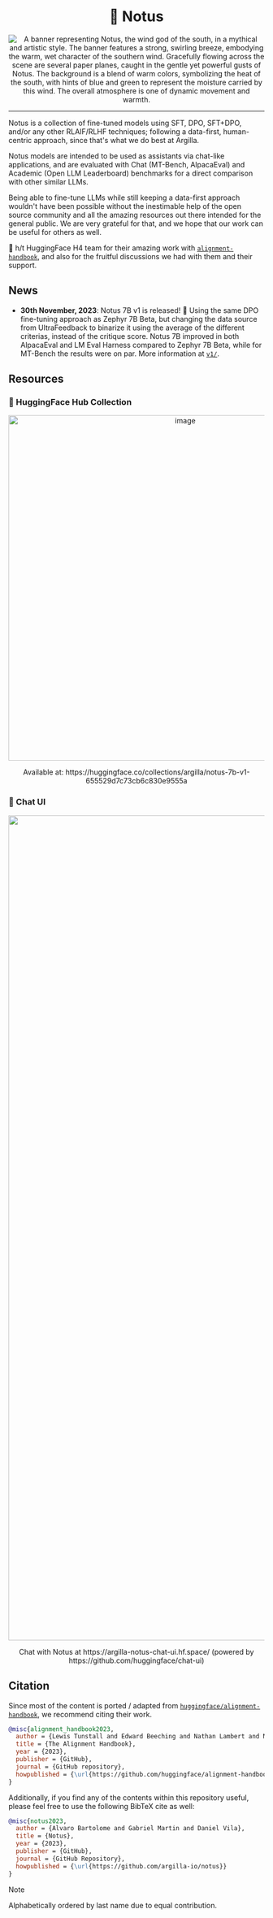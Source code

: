 <div align="center">
  <h1>💨 Notus</h1>
  <img src="https://github.com/argilla-io/notus/assets/36760800/d50bbae1-16ec-40c5-8254-5c4ea60435da" alt="A banner representing Notus, the wind god of the south, in a mythical and artistic style. The banner features a strong, swirling breeze, embodying the warm, wet character of the southern wind. Gracefully flowing across the scene are several paper planes, caught in the gentle yet powerful gusts of Notus. The background is a blend of warm colors, symbolizing the heat of the south, with hints of blue and green to represent the moisture carried by this wind. The overall atmosphere is one of dynamic movement and warmth."/>
</div>

---

Notus is a collection of fine-tuned models using SFT, DPO, SFT+DPO, and/or any other RLAIF/RLHF techniques; following a data-first, human-centric approach, since that's what we do best at Argilla.

Notus models are intended to be used as assistants via chat-like applications, and are evaluated with Chat (MT-Bench, AlpacaEval) and Academic (Open LLM Leaderboard) benchmarks for a direct comparison with other similar LLMs.

Being able to fine-tune LLMs while still keeping a data-first approach wouldn't have been possible without the inestimable help of the open source community and all the amazing resources out there intended for the general public. We are very grateful for that, and we hope that our work can be useful for others as well.

🎩 h/t HuggingFace H4 team for their amazing work with [`alignment-handbook`](https://github.com/huggingface/alignment-handbook), and also for the fruitful discussions we had with them and their support.

## News

* **30th November, 2023**: Notus 7B v1 is released! 🎉 Using the same DPO fine-tuning approach as Zephyr 7B Beta, but changing the data source from UltraFeedback to binarize it using the average of the different criterias, instead of the critique score. Notus 7B improved in both AlpacaEval and LM Eval Harness compared to Zephyr 7B Beta, while for MT-Bench the results were on par. More information at [`v1/`](./v1/).

## Resources

### 🤗 HuggingFace Hub Collection

<div align="center">
  <img width="680" alt="image" src="https://github.com/argilla-io/notus/assets/36760800/08876ba2-ee55-4b80-9256-e0809fb2baf0">
  <p>Available at: https://huggingface.co/collections/argilla/notus-7b-v1-655529d7c73cb6c830e9555a</p>
</div>

### 💬 Chat UI

<div align="center">
  <img width="1624" alt="image" src="https://github.com/argilla-io/notus/assets/36760800/a950f7f2-74ea-4873-a314-3afd1d4d7ac8">
  <p>Chat with Notus at https://argilla-notus-chat-ui.hf.space/ (powered by https://github.com/huggingface/chat-ui)</p>
</div>

## Citation

Since most of the content is ported / adapted from [`huggingface/alignment-handbook`](https://github.com/huggingface/alignment-handbook), we recommend citing their work.

```bibtex
@misc{alignment_handbook2023,
  author = {Lewis Tunstall and Edward Beeching and Nathan Lambert and Nazneen Rajani and Alexander M. Rush and Thomas Wolf},
  title = {The Alignment Handbook},
  year = {2023},
  publisher = {GitHub},
  journal = {GitHub repository},
  howpublished = {\url{https://github.com/huggingface/alignment-handbook}}
}
```

Additionally, if you find any of the contents within this repository useful, please feel free to use the following BibTeX cite as well:

```bibtex
@misc{notus2023,
  author = {Alvaro Bartolome and Gabriel Martin and Daniel Vila},
  title = {Notus},
  year = {2023},
  publisher = {GitHub},
  journal = {GitHub Repository},
  howpublished = {\url{https://github.com/argilla-io/notus}}
}
```

> [!NOTE]
> Alphabetically ordered by last name due to equal contribution.
